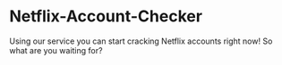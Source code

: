# Netflix-Account-Checker
Using our service you can start cracking Netflix accounts right now! So what are you waiting for?
